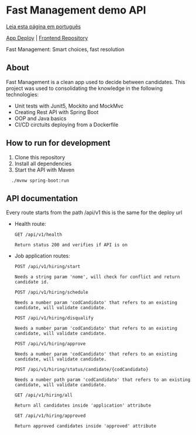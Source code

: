 # Fast Management demo API

[Leia esta página em português](https://github.com/AldusD/fastmanagement-demo-api/blob/main/README-pt.md)

[App Deploy](https://fastmanagement-demo-api.onrender.com/) [|](https://github.com/AldusD/fastmanagement-demo-api) [Frontend Repository](https://github.com/AldusD/fastmanagement-demo-interface)

Fast Management: Smart choices, fast resolution 

## About
Fast Management is a clean app used to decide between candidates. This project was used to consolidating the knowledge in the following technologies:
- Unit tests with Junit5, Mockito and MockMvc
- Creating Rest API with Spring Boot
- OOP and Java basics  
- CI/CD circtuits deploying from a Dockerfile

## How to run for development

1. Clone this repository
2. Install all dependencies 
3. Start the API with Maven
```node
  ./mvnw spring-boot:run
```
## API documentation
Every route starts from the path /api/v1 this is the same for the deploy url

- Health route:
  
    ```node
    GET /api/v1/health

    Return status 200 and verifies if API is on
  ```

- Job application routes:

    ```node
    POST /api/v1/hiring/start

    Needs a string param 'nome', will check for conflict and return candidate id.    
  ```

    ```node
    POST /api/v1/hiring/schedule
    
    Needs a number param 'codCandidato' that refers to an existing candidate, will validate candidate.
  ```

    ```node
    POST /api/v1/hiring/disqualify

    Needs a number param 'codCandidato' that refers to an existing candidate, will validate candidate. 
  ```

    ```node
    POST /api/v1/hiring/approve

    Needs a number param 'codCandidato' that refers to an existing candidate, will validate candidate. 
  ```

    ```node
    POST /api/v1/hiring/status/candidate/{codCandidato}

    Needs a number path param 'codCandidato' that refers to an existing candidate, will validate candidate. 
  ```

    ```node
    GET /api/v1/hiring/all

    Return all candidates inside 'application' attribute
  ```

    ```node
    GET /api/v1/hiring/approved

    Return approved candidates inside 'approved' attribute
  ```
  
